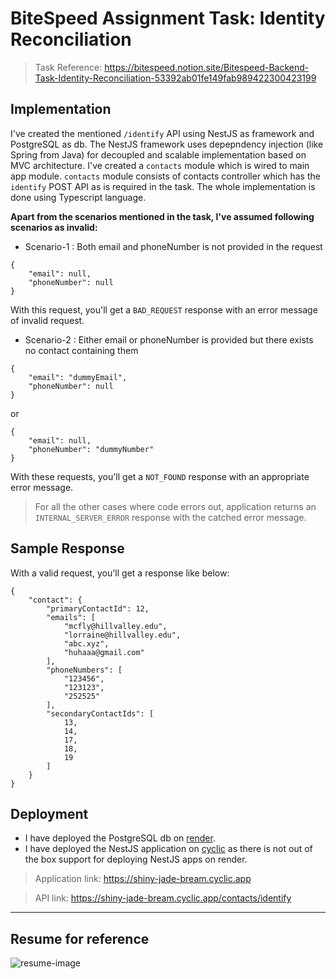 # BiteSpeed Assignment Task: Identity Reconciliation 

> Task Reference: https://bitespeed.notion.site/Bitespeed-Backend-Task-Identity-Reconciliation-53392ab01fe149fab989422300423199

## Implementation 

I've created the mentioned `/identify` API using NestJS as framework and PostgreSQL as db. The NestJS framework uses depepndency injection (like Spring from Java) for decoupled and scalable implementation based on MVC architecture. I've created a `contacts` module which is wired to main app module. `contacts` module consists of contacts controller which has the `identify` POST API as is required in the task. The whole implementation is done using Typescript language.

**Apart from the scenarios mentioned in the task, I've assumed following scenarios as invalid:**

- Scenario-1 : Both email and phoneNumber is not provided in the request
```
{
	"email": null,
	"phoneNumber": null
}
```
With this request, you'll get a `BAD_REQUEST` response with an error message of invalid request.

- Scenario-2 : Either email or phoneNumber is provided but there exists no contact containing them
```
{
	"email": "dummyEmail",
	"phoneNumber": null
}
```
or
```
{
	"email": null,
	"phoneNumber": "dummyNumber"
}
```
With these requests, you'll get a `NOT_FOUND` response with an appropriate error message.

> For all the other cases where code errors out, application returns an `INTERNAL_SERVER_ERROR` response with the catched error message.

## Sample Response
With a valid request, you'll get a response like below:
```
{
    "contact": {
        "primaryContactId": 12,
        "emails": [
            "mcfly@hillvalley.edu",
            "lorraine@hillvalley.edu",
            "abc.xyz",
            "huhaaa@gmail.com"
        ],
        "phoneNumbers": [
            "123456",
            "123123",
            "252525"
        ],
        "secondaryContactIds": [
            13,
            14,
            17,
            18,
            19
        ]
    }
}
```

## Deployment

- I have deployed the PostgreSQL db on [render](https://render.com/).
- I have deployed the NestJS application on [cyclic](https://www.cyclic.sh/) as there is not out of the box support for deploying NestJS apps on render.

> Application link: https://shiny-jade-bream.cyclic.app

> API link: https://shiny-jade-bream.cyclic.app/contacts/identify

---

## Resume for reference
![resume-image](https://github.com/avats-dev/BS-API/assets/35889327/16585c56-07dc-4a69-9dc6-46fa2c01a00b)
